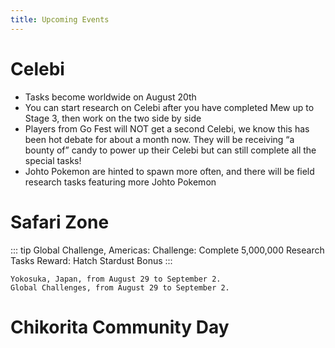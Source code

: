 ```yaml
---
title: Upcoming Events
---
```


# Celebi

* Tasks become worldwide on August 20th
* You can start research on Celebi after you have completed Mew up to Stage 3, then work on the two side by side
* Players from Go Fest will NOT get a second Celebi, we know this has been hot debate for about a month now. They will be receiving “a bounty of” candy to power up their Celebi but can still complete all the special tasks!
* Johto Pokemon are hinted to spawn more often, and there will be field research tasks featuring more Johto Pokemon

# Safari Zone
::: tip Global Challenge, Americas:
Challenge: Complete 5,000,000 Research Tasks
Reward: Hatch Stardust Bonus
:::

```
Yokosuka, Japan, from August 29 to September 2.
Global Challenges, from August 29 to September 2.
```

# Chikorita Community Day

